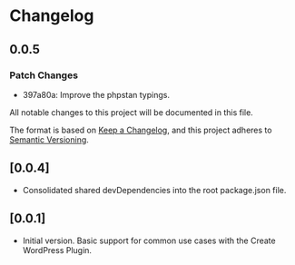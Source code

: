 # Changelog

## 0.0.5

### Patch Changes

- 397a80a: Improve the phpstan typings.

All notable changes to this project will be documented in this file.

The format is based on [Keep a Changelog](https://keepachangelog.com/en/1.0.0/),
and this project adheres to [Semantic Versioning](https://semver.org/spec/v2.0.0.html).

## [0.0.4]

- Consolidated shared devDependencies into the root package.json file.

## [0.0.1]

- Initial version. Basic support for common use cases with the Create WordPress Plugin.
